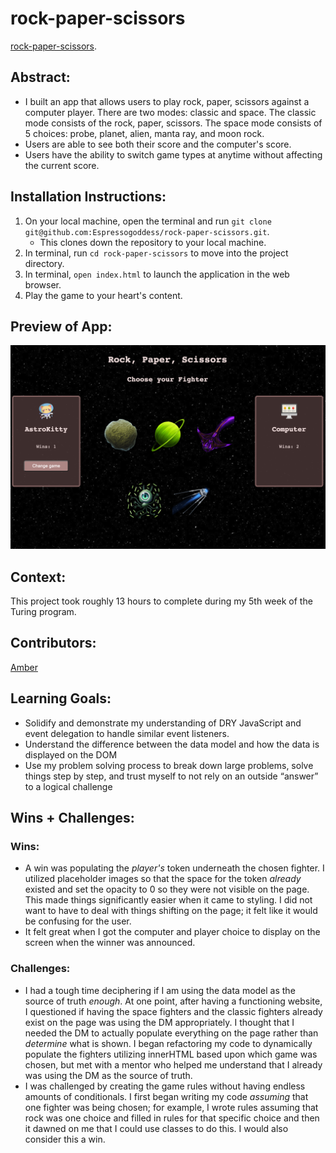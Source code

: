 # rock-paper-scissors

[rock-paper-scissors](https://espressogoddess.github.io/rock-paper-scissors/).

## Abstract:
- I built an app that allows users to play rock, paper, scissors against a computer player. There are two modes: classic and space. The classic mode consists of the rock, paper, scissors. The space mode consists of 5 choices: probe, planet, alien, manta ray, and moon rock.
- Users are able to see both their score and the computer's score.
- Users have the ability to switch game types at anytime without affecting the current score.

## Installation Instructions:
1. On your local machine, open the terminal and run `git clone git@github.com:Espressogoddess/rock-paper-scissors.git`. 
    - This clones down the repository to your local machine.
1. In terminal, run `cd rock-paper-scissors` to move into the project directory.
1. In terminal, `open index.html` to launch the application in the web browser.
1. Play the game to your heart's content.

## Preview of App:
![image](src/app-preview.png)

## Context:
This project took roughly 13 hours to complete during my 5th week of the Turing program.

## Contributors:
[Amber](https://github.com/espressogoddess)

## Learning Goals:
- Solidify and demonstrate my understanding of DRY JavaScript and event delegation to handle similar event listeners.
- Understand the difference between the data model and how the data is displayed on the DOM
- Use my problem solving process to break down large problems, solve things step by step, and trust myself to not rely on an outside “answer” to a logical challenge

## Wins + Challenges:

### Wins:
- A win was populating the _player's_ token underneath the chosen fighter. I utilized placeholder images so that the space for the token _already_ existed and set the opacity to 0 so they were not visible on the page. This made things significantly easier when it came to styling. I did not want to have to deal with things shifting on the page; it felt like it would be confusing for the user.
- It felt great when I got the computer and player choice to display on the screen when the winner was announced.

### Challenges:
- I had a tough time deciphering if I am using the data model as the source of truth _enough_. At one point, after having a functioning website, I questioned if having the space fighters and the classic fighters already exist on the page was using the DM appropriately. I thought that I needed the DM to actually populate everything on the page rather than _determine_ what is shown. I began refactoring my code to dynamically populate the fighters utilizing innerHTML based upon which game was chosen, but met with a mentor who helped me understand that I already was using the DM as the source of truth.
- I was challenged by creating the game rules without having endless amounts of conditionals. I first began writing my code _assuming_ that one fighter was being chosen; for example, I wrote rules assuming that rock was one choice and filled in rules for that specific choice and then it dawned on me that I could use classes to do this. I would also consider this a win.
